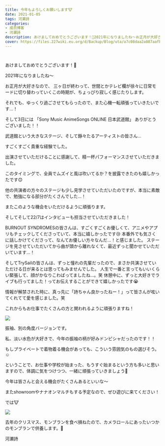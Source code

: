 ```yaml
---
title: 今年もよろしくお願いします🐮
date: 2021-01-05
tags: 河瀬詩
categories: 
- 成员博客
- 河瀬詩
description: あけましておめでとうございます！🎍2021年になりましたね〜お正月が大好きなので、三ヶ日が終わって、世間とかテレビ欄が徐々に日常モードに切り替わっていくこの時期が、ちょっぴり寂しく感じ...
cover: https://files.227wiki.eu.org/d/Backup/Blog/uta/a7c08daa2a887aafbfa3591d8ca71.jpg 
---
```


        ﻿

あけましておめでとうございます！🎍

2021年になりましたね〜


お正月が大好きなので、
三ヶ日が終わって、世間とかテレビ欄が徐々に日常モードに切り替わっていくこの時期が、ちょっぴり寂しく感じたりします。


それでも、ゆっくり過ごさせてもらったので、また心機一転頑張っていきたいです…！







そして3日には
「Sony Music AnimeSongs ONLINE 日本武道館」
ありがとうございました！！


武道館という大きなステージ、そして錚々たるアーティストの皆さん…

すごくすごく貴重な経験でした。


出演させていただけることに感謝して、精一杯パフォーマンスさせていただきました。

このタイミングで、全員でムズイと風は吹いてるか？を披露できたのも嬉しかったです😊



他の共演者の方々のステージも少し見学させていただいたのですが、本当に素敵で、勉強になる部分がたくさんでした…！


またこのような機会をいただけるように頑張ります。







そしてそして22/7はインタビューも担当させていただきました！


BURNOUT SYNDROMESの皆さんは、すごくすごくお優しくて、アニメやアプリもチェックしてくださっていて、本当に嬉しかったです😢
本番外でも気さくに話しかけてくださって、なんてお優しい方々なんだ…！と感じました。
ステージを見させていただいてから曲が頭から離れなくて、最近ずっと聞かせていただいています…！



そしてTrySailの皆さんは、ずっと憧れの先輩だったので、まさか共演させていただける日が来るとは思ってもみませんでした。
人生で一番と言ってもいいくらい緊張して、顔がかなりこわばってましたね…。笑
休憩中に、ずっと大好きでライブも行ってました！ってお伝えすることができて嬉しかったです😭




情報が解禁された時に、真っ先に「詩ちゃん良かったねー！」って皆さんが呟いてくれてて愛を感じました。笑



これからもお仕事でたくさんの方と関われるように頑張りますね！




![](https://files.227wiki.eu.org/d/Backup/Blog/uta/a7c08daa2a887aafbfa3591d8ca71.jpg)



振袖、別の角度バージョンです。


私、淡い水色が大好きで、今年の振袖の柄が好みドンピシャだったのです！！


もしプライベートで着物着る機会があっても、こういう雰囲気のもの選びそう。☺️









ということで、お仕事や学校が始まった、もうすぐ始まるという方も多いと思いますので、体調に気をつけつつ、一緒に頑張っていきましょう🧸



今年は皆さんと会える機会がたくさんあるといいな〜



またshowroomやナナオンマルチもする予定なので、ぜひ遊びに来てください！





では🐮






![](https://files.227wiki.eu.org/d/Backup/Blog/uta/a7c08daa2a887aafbfa3591d8ca71-01.jpg)


去年のクリスマス、モンブランを食べ損ねたので、カメラロールにあったいつかのモンブランで供養します。🎅









河瀬詩


